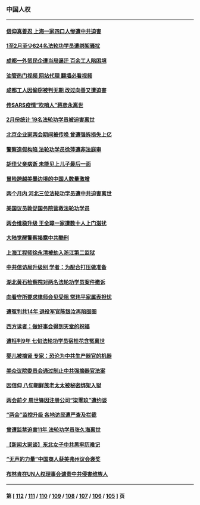 ### 中国人权
---
#### [信仰真善忍 上海一家四口人惨遭中共迫害](../../pages/ncid278/n13950973.md?03171645) 
#### [1至2月至少624名法轮功学员遭绑架骚扰](../../pages/ncid278/n13950181.md?03171645) 
#### [成都一外贸民企遭当局逼迁 百余工人陷困境](../../pages/ncid278/n13950512.md?03171645) 
#### [油管热门视频 网站代理 翻墙必看视频](http://138.2.39.72:81/youtube.html?epic-marker?03171645)
#### [成都工人因偷窃被判无期 改过向善又遭迫害](../../pages/ncid278/n13948561.md?03171645) 
#### [传SARS疫情“吹哨人”蒋彦永离世](../../pages/ncid278/n13949222.md?03171645) 
#### [2月份统计 19名法轮功学员被迫害离世](../../pages/ncid278/n13947335.md?03171645) 
#### [北京企业家两会期间被传唤 曾遭强拆损失上亿](../../pages/ncid278/n13947896.md?03171645) 
#### [警察造假构陷 法轮功学员徐萍遭非法庭审](../../pages/ncid278/n13946469.md?03171645) 
#### [胡佳父亲病逝 未能见上儿子最后一面](../../pages/ncid278/n13947415.md?03171645) 
#### [冒险跨越美墨边境的中国人数量激增](../../pages/ncid278/n13946742.md?03171645) 
#### [两个月内 河北三位法轮功学员遭中共迫害离世](../../pages/ncid278/n13945856.md?03171645) 
#### [美国议员敦促国务院营救法轮功学员](../../pages/ncid278/n13945791.md?03171645) 
#### [两会维稳升级 王全璋一家遭数十人上门滋扰](../../pages/ncid278/n13946416.md?03171645) 
#### [大陆觉醒警察揭露中共酷刑](../../pages/ncid278/n13937616.md?03171645) 
#### [上海工程师徐永清被劫入浙江第二监狱](../../pages/ncid278/n13945041.md?03171645) 
#### [中共信访局升级别 学者：为配合打压做准备](../../pages/ncid278/n13945602.md?03171645) 
#### [湖北黄石检察院对两名法轮功学员案件撤诉](../../pages/ncid278/n13944382.md?03171645) 
#### [向看守所要求律师会见受阻 常玮平家属表担忧](../../pages/ncid278/n13944719.md?03171645) 
#### [遭冤判共14年 退役军官陈银汝再陷囹圄](../../pages/ncid278/n13943569.md?03171645) 
#### [西方读者：做好事会得到天堂的祝福](../../pages/ncid278/n13943151.md?03171645) 
#### [遭枉判9年 七旬法轮功学员宿桂花含冤离世](../../pages/ncid278/n13943708.md?03171645) 
#### [婴儿被摘肾 专家：恐沦为中共生产器官的机器](../../pages/ncid278/n13944074.md?03171645) 
#### [美众议院委员会通过制止中共强摘器官法案](../../pages/ncid278/n13943637.md?03171645) 
#### [因信仰 八旬朝鲜族老太太被秘密绑架入狱](../../pages/ncid278/n13942333.md?03171645) 
#### [两会前夕 周世锋因注册公司“柒零玖”遭约谈](../../pages/ncid278/n13942894.md?03171645) 
#### [“两会”监控升级 各地访民遭严查及拦截](../../pages/ncid278/n13942702.md?03171645) 
#### [曾遭监禁迫害11年 法轮功学员张久海离世](../../pages/ncid278/n13941569.md?03171645) 
#### [【新闻大家谈】东北女子中共黑牢历难记](../../pages/ncid278/n13942450.md?03171645) 
#### [“无声的力量”中国商人获美弗州议会褒奖](../../pages/ncid278/n13941208.md?03171645) 
#### [布林肯在UN人权理事会谴责中共侵害维族人](../../pages/ncid278/n13941841.md?03171645) 

---
#### 第 [ [112](./112.md?03171645) / [111](./111.md?03171645) / [110](./110.md?03171645) / [109](./109.md?03171645) / [108](./108.md?03171645) / [107](./107.md?03171645) / [106](./106.md?03171645) / [105](./105.md?03171645) ] 页
